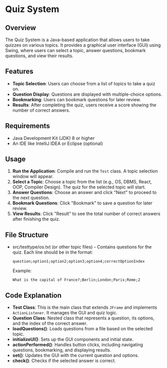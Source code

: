 # Quiz System

## Overview

The Quiz System is a Java-based application that allows users to take quizzes on various topics. It provides a graphical user interface (GUI) using Swing, where users can select a topic, answer questions, bookmark questions, and view their results.

## Features

- **Topic Selection**: Users can choose from a list of topics to take a quiz on.
- **Question Display**: Questions are displayed with multiple-choice options.
- **Bookmarking**: Users can bookmark questions for later review.
- **Results**: After completing the quiz, users receive a score showing the number of correct answers.

## Requirements

- Java Development Kit (JDK) 8 or higher
- An IDE like IntelliJ IDEA or Eclipse (optional)

## Usage

1. **Run the Application**: Compile and run the `Test` class. A topic selection window will appear.
2. **Select a Topic**: Choose a topic from the list (e.g., OS, DBMS, React, OOP, Compiler Design). The quiz for the selected topic will start.
3. **Answer Questions**: Choose an answer and click "Next" to proceed to the next question.
4. **Bookmark Questions**: Click "Bookmark" to save a question for later review.
5. **View Results**: Click "Result" to see the total number of correct answers after finishing the quiz.

## File Structure

-  src/testtype/os.txt (or other topic files) - Contains questions for the quiz. Each line should be in the format:
    ```
    question;option1;option2;option3;option4;correctOptionIndex
    ```
    Example:
    ```
    What is the capital of France?;Berlin;London;Paris;Rome;2
    ```

## Code Explanation

- **Test Class**: This is the main class that extends `JFrame` and implements `ActionListener`. It manages the GUI and quiz logic.
- **Question Class**: Nested class that represents a question, its options, and the index of the correct answer.
- **loadQuestions()**: Loads questions from a file based on the selected topic.
- **initializeUI()**: Sets up the GUI components and initial state.
- **actionPerformed()**: Handles button clicks, including navigating questions, bookmarking, and displaying results.
- **set()**: Updates the GUI with the current question and options.
- **check()**: Checks if the selected answer is correct.
